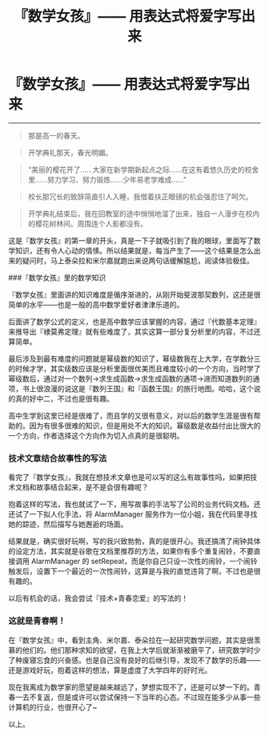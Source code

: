 ﻿---
layout: post
title: 『数学女孩』—— 用表达式将爱字写出来
---
# 『数学女孩』—— 用表达式将爱字写出来
---

> 那是高一的春天。

> 开学典礼那天，春光明媚。

> “美丽的樱花开了……大家在新学期新起点之际……在这有着悠久历史的校舍里……努力学习、努力锻炼……少年易老学难成……”

> 校长那冗长的致辞简直引人入睡，我借着扶正眼镜的机会强忍住了呵欠。

> 开学典礼结束后，我在回教室的途中悄悄地溜了出来，独自一人漫步在校内的樱花树林间。周围连个人影都没有。

这是『数学女孩』的第一章的开头，真是一下子就吸引到了我的眼球，里面写了数学知识，还有令人心动的情愫。所以结果就是，每当产生了——这个结果是怎么出来的疑问时，马上泰朵拉和米尔嘉就跑出来说两句话缓解尴尬，阅读体验极佳。

###『数学女孩』里的数学知识

『数学女孩』里面讲的知识难度是循序渐进的，从刚开始斐波那契数列，这还是很简单的水平——也是一般的高中数学爱好者津津乐道的。

后面讲了数学公式的定义，也是高中数学应该掌握的内容，通过『代数基本定理』来推导出『棣莫弗定理』就有些难度了，其实这算一部分复分析里的内容，不过还算简单。

最后涉及到最有难度的问题就是幂级数的知识了，幂级数我在上大学，在学数分三的时候才学，其实级数应该是分析里面很优美而且难度较小的一个方向，当时学了幂级数后，通过对一个数列->求生成函数->求生成函数的通项->进而知道数列的通项，书上很浪漫的说这是『数列王国』和『函数王国』的旅行地图。哈哈，这个说的真的好中二，不过也是很有趣。

高中生学到这里已经是很难了，而且学的又很有意义，对以后的数学生涯是很有帮助的。因为有很多很难的知识，但是用处不大的知识。幂级数是收益付出比很大的一个方向，作者选择这个方向作为切入点真的是很聪明。

### 技术文章结合故事性的写法

看完了『数学女孩』，我就在想技术文章也是可以写的这么有故事性吗，如果把技术文档和故事结合起来，是不是会很有趣呢？

抱着这样的写法，我也就试了一下，用写故事的手法写了公司的业务代码文档。还还试了一下拟人化手法，将 AlarmManager 服务作为一位小姐，我在代码里寻找她的踪迹，然后描写与她邂逅的场面。

结果就是，确实很好玩啊，写的我兴致勃勃，真的是很开心。我还搞清了闹钟具体的设定方法，其实就是谷歌在文档里推荐的方法，如果你有多个重复闹铃，不要直接调用 AlarmManager 的 setRepeat，而是你自己只设一次性的闹铃，一个闹铃触发后，设置下一个最近的一次性闹铃，这算是与我的直觉违背了啊，不过也是很有趣的。

以后有机会的话，我会尝试『技术+青春恋爱』的写法的！

### 这就是青春啊！

在『数学女孩』中，看到主角、米尔嘉、泰朵拉在一起研究数学问题，其实是很羡慕的他们的。他们那种求知的欲望，在我上大学后就渐渐被磨平了，研究数学时少了种废寝忘食的兴奋感。也是自己没有良好的后继引导，发现不了数学的乐趣——还是游戏好玩，抱着这样的想法，算是虚度了大学四年的好时光。

现在我离成为数学家的愿望是越来越远了，梦想实现不了，还是可以梦一下的。青春一去不复返，但是或许可以尝试保持一下当年的心态。不过现在能多少从事一些计算机的行业，也很开心了~

以上。

